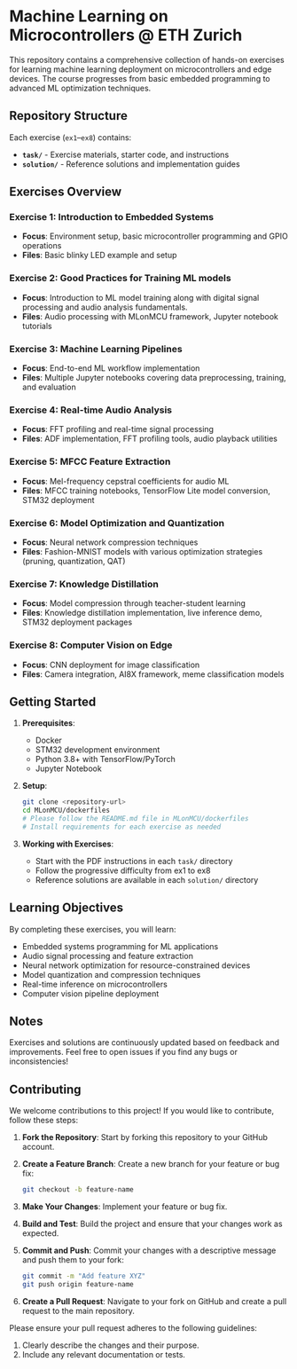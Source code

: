 # Machine Learning on Microcontrollers @ ETH Zurich

This repository contains a comprehensive collection of hands-on exercises for learning machine learning deployment on microcontrollers and edge devices. The course progresses from basic embedded programming to advanced ML optimization techniques.

## Repository Structure

Each exercise (`ex1`–`ex8`) contains:
- **`task/`** - Exercise materials, starter code, and instructions
- **`solution/`** - Reference solutions and implementation guides

## Exercises Overview

### Exercise 1: Introduction to Embedded Systems
- **Focus**: Environment setup, basic microcontroller programming and GPIO operations
- **Files**: Basic blinky LED example and setup

### Exercise 2: Good Practices for Training ML models  
- **Focus**: Introduction to ML model training along with digital signal processing and audio analysis fundamentals.
- **Files**: Audio processing with MLonMCU framework, Jupyter notebook tutorials

### Exercise 3: Machine Learning Pipelines
- **Focus**: End-to-end ML workflow implementation
- **Files**: Multiple Jupyter notebooks covering data preprocessing, training, and evaluation

### Exercise 4: Real-time Audio Analysis
- **Focus**: FFT profiling and real-time signal processing
- **Files**: ADF implementation, FFT profiling tools, audio playback utilities

### Exercise 5: MFCC Feature Extraction
- **Focus**: Mel-frequency cepstral coefficients for audio ML
- **Files**: MFCC training notebooks, TensorFlow Lite model conversion, STM32 deployment

### Exercise 6: Model Optimization and Quantization
- **Focus**: Neural network compression techniques
- **Files**: Fashion-MNIST models with various optimization strategies (pruning, quantization, QAT)

### Exercise 7: Knowledge Distillation
- **Focus**: Model compression through teacher-student learning
- **Files**: Knowledge distillation implementation, live inference demo, STM32 deployment packages

### Exercise 8: Computer Vision on Edge
- **Focus**: CNN deployment for image classification
- **Files**: Camera integration, AI8X framework, meme classification models

## Getting Started

1. **Prerequisites**: 
   - Docker
   - STM32 development environment
   - Python 3.8+ with TensorFlow/PyTorch
   - Jupyter Notebook

2. **Setup**:
   ```bash
   git clone <repository-url>
   cd MLonMCU/dockerfiles
   # Please follow the README.md file in MLonMCU/dockerfiles
   # Install requirements for each exercise as needed
   ```

3. **Working with Exercises**:
   - Start with the PDF instructions in each `task/` directory
   - Follow the progressive difficulty from ex1 to ex8
   - Reference solutions are available in each `solution/` directory

## Learning Objectives

By completing these exercises, you will learn:
- Embedded systems programming for ML applications
- Audio signal processing and feature extraction
- Neural network optimization for resource-constrained devices
- Model quantization and compression techniques
- Real-time inference on microcontrollers
- Computer vision pipeline deployment

## Notes

Exercises and solutions are continuously updated based on feedback and improvements.
Feel free to open issues if you find any bugs or inconsistencies!

## Contributing

We welcome contributions to this project! If you would like to contribute, follow these steps:

1. **Fork the Repository**: Start by forking this repository to your GitHub account.

2. **Create a Feature Branch**: Create a new branch for your feature or bug fix:

   ```bash
   git checkout -b feature-name
   ```
3. **Make Your Changes**: Implement your feature or bug fix.
4. **Build and Test**: Build the project and ensure that your changes work as expected.
5. **Commit and Push**: Commit your changes with a descriptive message and push them to your fork:
   ```bash
   git commit -m "Add feature XYZ"
   git push origin feature-name
   ```
6. **Create a Pull Request**: Navigate to your fork on GitHub and create a pull request to the main repository.

Please ensure your pull request adheres to the following guidelines:

1. Clearly describe the changes and their purpose.
2. Include any relevant documentation or tests.
